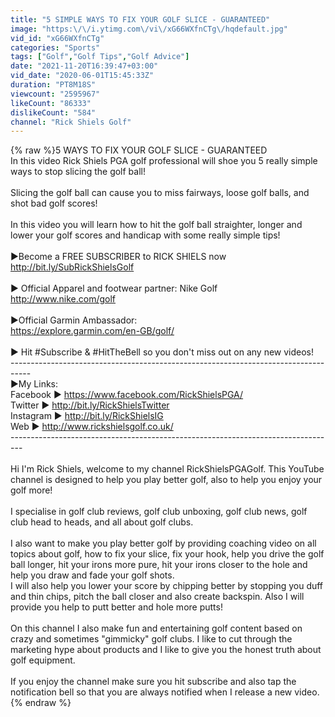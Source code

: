 ```yaml
---
title: "5 SIMPLE WAYS TO FIX YOUR GOLF SLICE - GUARANTEED"
image: "https:\/\/i.ytimg.com\/vi\/xG66WXfnCTg\/hqdefault.jpg"
vid_id: "xG66WXfnCTg"
categories: "Sports"
tags: ["Golf","Golf Tips","Golf Advice"]
date: "2021-11-20T16:39:47+03:00"
vid_date: "2020-06-01T15:45:33Z"
duration: "PT8M18S"
viewcount: "2595967"
likeCount: "86333"
dislikeCount: "584"
channel: "Rick Shiels Golf"
---
```

{% raw %}5 WAYS TO FIX YOUR GOLF SLICE - GUARANTEED<br />In this video Rick Shiels PGA golf professional will shoe you 5 really simple ways to stop slicing the golf ball!<br /><br />Slicing the golf ball can cause you to miss fairways, loose golf balls, and shot bad golf scores!<br /><br />In this video you will learn how to hit the golf ball straighter, longer and lower your golf scores and handicap with some really simple tips!<br /><br />►Become a FREE SUBSCRIBER to RICK SHIELS now <br /><a rel="nofollow" target="blank" href="http://bit.ly/SubRickShielsGolf">http://bit.ly/SubRickShielsGolf</a><br /><br />► Official Apparel and footwear partner: Nike Golf <br /><a rel="nofollow" target="blank" href="http://www.nike.com/golf">http://www.nike.com/golf</a><br /><br />►Official Garmin Ambassador: <br /><a rel="nofollow" target="blank" href="https://explore.garmin.com/en-GB/golf/">https://explore.garmin.com/en-GB/golf/</a><br /><br />► Hit #Subscribe &amp; #HitTheBell so you don't miss out on any new videos! <br />-----------------------------------------------------------------------------------<br />►My Links:<br />Facebook  ► <a rel="nofollow" target="blank" href="https://www.facebook.com/RickShielsPGA/">https://www.facebook.com/RickShielsPGA/</a><br />Twitter       ► <a rel="nofollow" target="blank" href="http://bit.ly/RickShielsTwitter">http://bit.ly/RickShielsTwitter</a><br />Instagram ► <a rel="nofollow" target="blank" href="http://bit.ly/RickShielsIG">http://bit.ly/RickShielsIG</a><br />Web           ► <a rel="nofollow" target="blank" href="http://www.rickshielsgolf.co.uk/">http://www.rickshielsgolf.co.uk/</a><br />---------------------------------------------------------------------------------<br /><br />Hi I'm Rick Shiels, welcome to my channel RickShielsPGAGolf. This YouTube channel is designed to help you play better golf, also to help you enjoy your golf more! <br /><br />I specialise in golf club reviews, golf club unboxing, golf club news, golf club head to heads, and all about golf clubs. <br /><br />I also want to make you play better golf by providing coaching video on all topics about golf, how to fix your slice, fix your hook, help you drive the golf ball longer, hit your irons more pure, hit your irons closer to the hole and help you draw and fade your golf shots. <br />I will also help you lower your score by chipping better by stopping you duff and thin chips, pitch the ball closer and also create backspin. Also I will provide you help to putt better and hole more putts! <br /><br />On this channel I also make fun and entertaining golf content based on crazy and sometimes &quot;gimmicky&quot; golf clubs. I like to cut through the marketing hype about products and I like to give you the honest truth about golf equipment. <br /><br />If you enjoy the channel make sure you hit subscribe and also tap the notification bell so that you are always notified when I release a new video.{% endraw %}
